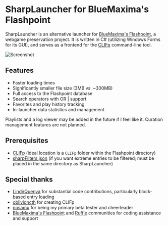# SharpLauncher for BlueMaxima's Flashpoint
SharpLauncher is an alternative launcher for <a href="https://bluemaxima.org/flashpoint/">BlueMaxima's Flashpoint</a>, a webgame preservation project. It is written in C# (utilizing Windows Forms for its GUI), and serves as a frontend for the <a href="https://github.com/oblivioncth/CLIFp">CLIFp</a> command-line tool.

![Screenshot](https://user-images.githubusercontent.com/58399748/207768750-81197560-3cf8-4ec4-b283-0146fd1202aa.png)

## Features
* Faster loading times
* Significantly smaller file size (3MB vs. ~300MB)
* Full access to the Flashpoint database
* Search operators with OR | support
* Favorites and play history tracking
* In-launcher data statistics and management

Playlists and a log viewer may be added in the future if I feel like it. Curation management features are not planned.

## Prerequisites
* <a href="https://github.com/oblivioncth/CLIFp">CLIFp</a> (ideal location is a `CLIFp` folder within the Flashpoint directory)
* <a href="https://cdn.discordapp.com/attachments/496132309498724391/945863222991392798/filters.json">sharpFilters.json</a> (if you want extreme entries to be filtered; must be placed in the same directory as SharpLauncher)

## Special thanks
* <a href="https://github.com/LindirQuenya">LindirQuenya</a> for substantial code contributions, particularly block-based entry loading
* <a href="https://github.com/oblivioncth">oblivioncth</a> for creating CLIFp
* <a href="https://github.com/n0samu">nosamu</a> for being my primary beta tester and cheerleader
* <a href="https://bluemaxima.org/flashpoint/">BlueMaxima's Flashpoint</a> and <a href="https://ruffle.rs/">Ruffle</a> communities for coding assistance and support
